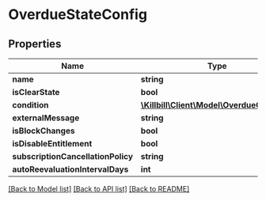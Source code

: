 # OverdueStateConfig

## Properties
Name | Type | Description | Notes
------------ | ------------- | ------------- | -------------
**name** | **string** |  | [optional] 
**isClearState** | **bool** |  | [optional] 
**condition** | [**\Killbill\Client\Model\OverdueCondition**](OverdueCondition.md) |  | [optional] 
**externalMessage** | **string** |  | [optional] 
**isBlockChanges** | **bool** |  | [optional] 
**isDisableEntitlement** | **bool** |  | [optional] 
**subscriptionCancellationPolicy** | **string** |  | [optional] 
**autoReevaluationIntervalDays** | **int** |  | [optional] 

[[Back to Model list]](../README.md#documentation-for-models) [[Back to API list]](../README.md#documentation-for-api-endpoints) [[Back to README]](../README.md)

